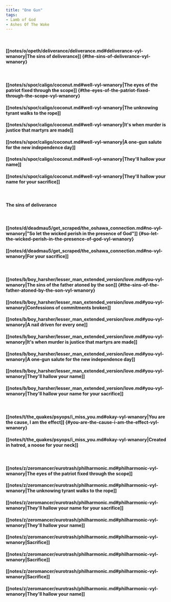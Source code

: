 ```yaml
---
title: "One Gun"
tags:
- Lamb of God
- Ashes Of The Wake
---
```

&nbsp;
#### [[notes/o/opeth/deliverance/deliverance.md#deliverance-vyl-wnanory|The sins of deliverance]] {#the-sins-of-deliverance-vyl-wnanory}
&nbsp;
#### [[notes/s/spor/caligo/coconut.md#well-vyl-wnanory|The eyes of the patriot fixed through the scope]] {#the-eyes-of-the-patriot-fixed-through-the-scope-vyl-wnanory}
#### [[notes/s/spor/caligo/coconut.md#well-vyl-wnanory|The unknowing tyrant walks to the rope]]
#### [[notes/s/spor/caligo/coconut.md#well-vyl-wnanory|It's when murder is justice that martyrs are made]]
#### [[notes/s/spor/caligo/coconut.md#well-vyl-wnanory|A one-gun salute for the new independence day]]
#### [[notes/s/spor/caligo/coconut.md#well-vyl-wnanory|They'll hallow your name]]
#### [[notes/s/spor/caligo/coconut.md#well-vyl-wnanory|They'll hallow your name for your sacrifice]]
&nbsp;
#### The sins of deliverance
&nbsp;
#### [[notes/d/deadmau5/get_scraped/the_oshawa_connection.md#no-vyl-wnanory|"So let the wicked perish in the presence of God"]] {#so-let-the-wicked-perish-in-the-presence-of-god-vyl-wnanory}
#### [[notes/d/deadmau5/get_scraped/the_oshawa_connection.md#no-vyl-wnanory|For your sacrifice]]
&nbsp;
#### [[notes/b/boy_harsher/lesser_man_extended_version/love.md#you-vyl-wnanory|The sins of the father atoned by the son]] {#the-sins-of-the-father-atoned-by-the-son-vyl-wnanory}
#### [[notes/b/boy_harsher/lesser_man_extended_version/love.md#you-vyl-wnanory|Confessions of commitments broken]]
#### [[notes/b/boy_harsher/lesser_man_extended_version/love.md#you-vyl-wnanory|A nail driven for every one]]
#### [[notes/b/boy_harsher/lesser_man_extended_version/love.md#you-vyl-wnanory|It's when murder is justice that martyrs are made]]
#### [[notes/b/boy_harsher/lesser_man_extended_version/love.md#you-vyl-wnanory|A one-gun salute for the new independence day]]
#### [[notes/b/boy_harsher/lesser_man_extended_version/love.md#you-vyl-wnanory|They'll hallow your name]]
#### [[notes/b/boy_harsher/lesser_man_extended_version/love.md#you-vyl-wnanory|They'll hallow your name for your sacrifice]]
&nbsp;
#### [[notes/t/the_quakes/psyops/i_miss_you.md#okay-vyl-wnanory|You are the cause, I am the effect]] {#you-are-the-cause-i-am-the-effect-vyl-wnanory}
#### [[notes/t/the_quakes/psyops/i_miss_you.md#okay-vyl-wnanory|Created in hatred, a noose for your neck]]
&nbsp;
#### [[notes/z/zeromancer/eurotrash/philharmonic.md#philharmonic-vyl-wnanory|The eyes of the patriot fixed through the scope]]
#### [[notes/z/zeromancer/eurotrash/philharmonic.md#philharmonic-vyl-wnanory|The unknowing tyrant walks to the rope]]
#### [[notes/z/zeromancer/eurotrash/philharmonic.md#philharmonic-vyl-wnanory|They'll hallow your name for your sacrifice]]
#### [[notes/z/zeromancer/eurotrash/philharmonic.md#philharmonic-vyl-wnanory|They'll hallow your name]]
#### [[notes/z/zeromancer/eurotrash/philharmonic.md#philharmonic-vyl-wnanory|Sacrifice]]
#### [[notes/z/zeromancer/eurotrash/philharmonic.md#philharmonic-vyl-wnanory|Sacrifice]]
#### [[notes/z/zeromancer/eurotrash/philharmonic.md#philharmonic-vyl-wnanory|Sacrifice]]
#### [[notes/z/zeromancer/eurotrash/philharmonic.md#philharmonic-vyl-wnanory|They'll hallow your name]]

